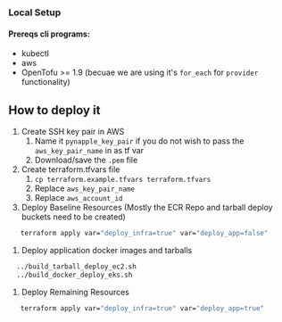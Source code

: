 ### Local Setup

#### Prereqs cli programs:
* kubectl
* aws 
* OpenTofu >= 1.9 (becuae we are using it's `for_each` for `provider` functionality)

## How to deploy it
1. Create SSH key pair in AWS
   1. Name it `pynapple_key_pair` if you do not wish to pass the `aws_key_pair_name` in as tf var
   1. Download/save the `.pem` file
1. Create terraform.tfvars file
   1. `cp terraform.example.tfvars terraform.tfvars`
   2. Replace `aws_key_pair_name`
   3. Replace `aws_account_id`
1. Deploy Baseline Resources (Mostly the ECR Repo and tarball deploy buckets need to be created)
```bash
   terraform apply var="deploy_infra=true" var="deploy_app=false"
```
1. Deploy application docker images and tarballs
```bash
  ../build_tarball_deploy_ec2.sh
  ../build_docker_deploy_eks.sh
```
1. Deploy Remaining Resources
```bash
   terraform apply var="deploy_infra=true" var="deploy_app=true"
```
